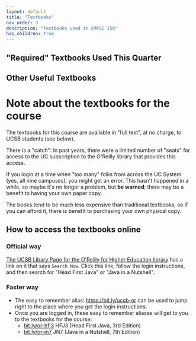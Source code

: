 ```yaml
---
layout: default
title: "Textbooks"
nav_order: 3
description: "Textbooks used in CMPSC 156"
has_children: true
---
```


## "Required" Textbooks Used This Quarter




## Other Useful Textbooks



# Note about the textbooks for the course

The textbooks for this course are available in "full text", at no charge, to UCSB students (see below).

There is a "catch": In past years, there were a limited number of "seats" for access to the UC subscription to the O'Reilly library that provides this access.

If you login at a time when "too many" folks from across the UC System (yes, all nine campuses), you might get an error.  This hasn't happened in a while, so maybe it's no longer a problem, but **be warned**; there may be a benefit to having your own paper copy.

The books tend to be much less expensive than
traditional textbooks, so if you can afford it, there is benefit to purchasing your own physical copy.

## How to access the textbooks online

### Official way

[The UCSB Libary Page for the O'Reilly for Higher Education library](https://www.library.ucsb.edu/research/db/918) has a link on it that says `Search Now`.  Click this link, follow the login instructions, and then search for "Head First Java" or "Java in a Nutshell".

### Faster way

* The easy to remember alias: <https://bit.ly/ucsb-or> can be used to jump right to the place where you get the login instructions.
* Once you are logged in, these easy to remember aliases will get to you to the textbooks for the course:
  - [bit.ly/or-hfj3](https://bit.ly/or-hfj3) HFJ3 (Head First Java, 3rd Edition)
  - [bit.ly/or-jn7](https://bit.ly/or-jn7) JN7 (Java in a Nutshell, 7th Edition)
